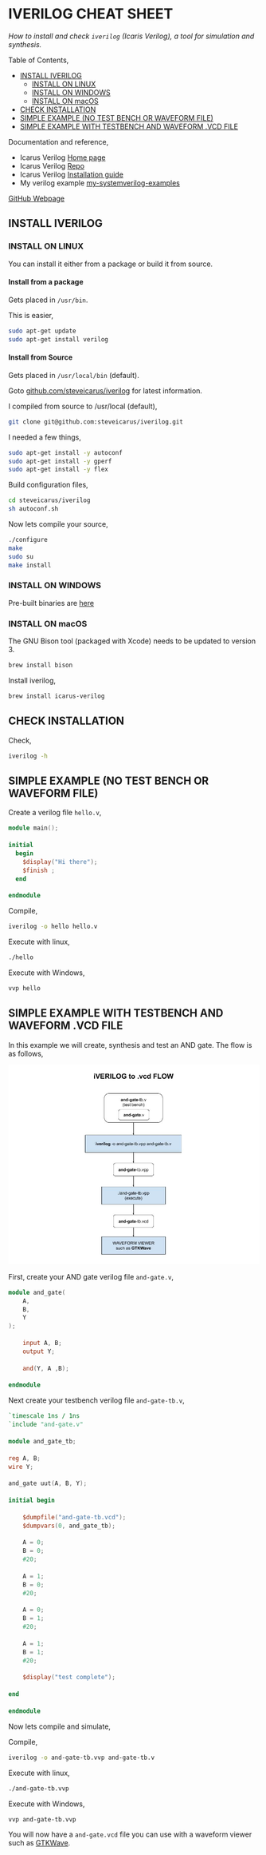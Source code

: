 # IVERILOG CHEAT SHEET

_How to install and check `iverilog` (Icaris Verilog), a tool for
simulation and synthesis._

Table of Contents,

* [INSTALL IVERILOG](https://github.com/JeffDeCola/my-cheat-sheets/tree/master/hardware/tools/simulation/iverilog-cheat-sheet#install-iverilog)
  * [INSTALL ON LINUX](https://github.com/JeffDeCola/my-cheat-sheets/tree/master/hardware/tools/simulation/iverilog-cheat-sheet#install-on-linux)
  * [INSTALL ON WINDOWS](https://github.com/JeffDeCola/my-cheat-sheets/tree/master/hardware/tools/simulation/iverilog-cheat-sheet#install-on-windows)
  * [INSTALL ON macOS](https://github.com/JeffDeCola/my-cheat-sheets/tree/master/hardware/tools/simulation/iverilog-cheat-sheet#install-on-macos)
* [CHECK INSTALLATION](https://github.com/JeffDeCola/my-cheat-sheets/tree/master/hardware/tools/simulation/iverilog-cheat-sheet#check-installation)
* [SIMPLE EXAMPLE (NO TEST BENCH OR WAVEFORM FILE)](https://github.com/JeffDeCola/my-cheat-sheets/tree/master/hardware/tools/simulation/iverilog-cheat-sheet#simple-example-no-test-bench-or-waveform-file)
* [SIMPLE EXAMPLE WITH TESTBENCH AND WAVEFORM .VCD FILE](https://github.com/JeffDeCola/my-cheat-sheets/tree/master/hardware/tools/simulation/iverilog-cheat-sheet#simple-example-with-testbench-and-waveform-vcd-file)   

Documentation and reference,

* Icarus Verilog
  [Home page](http://iverilog.icarus.com/)
* Icarus Verilog
  [Repo](  https://github.com/steveicarus/iverilog)
* Icarus Verilog
  [Installation guide](https://iverilog.fandom.com/wiki/Installation_Guide)
* My verilog example [my-systemverilog-examples](https://github.com/JeffDeCola/my-systemverilog-examples)

[GitHub Webpage](https://jeffdecola.github.io/my-cheat-sheets/)

## INSTALL IVERILOG

### INSTALL ON LINUX

You can install it either from a package or build it from source.

#### Install from a package

Gets placed in `/usr/bin`.

This is easier,

```bash
sudo apt-get update
sudo apt-get install verilog
```

#### Install from Source

Gets placed in `/usr/local/bin` (default).

Goto
[github.com/steveicarus/iverilog](https://github.com/steveicarus/iverilog)
for latest information.

I compiled from source to /usr/local (default),

```bash
git clone git@github.com:steveicarus/iverilog.git
```

I needed a few things,

```bash
sudo apt-get install -y autoconf
sudo apt-get install -y gperf
sudo apt-get install -y flex
```

Build configuration files,

```bash
cd steveicarus/iverilog
sh autoconf.sh
```

Now lets compile your source,

```bash
./configure
make
sudo su
make install
```

### INSTALL ON WINDOWS

Pre-built binaries are
[here](http://bleyer.org/icarus/)

### INSTALL ON macOS

The GNU Bison tool (packaged with Xcode) needs to be updated to version 3.

```bash
brew install bison
```

Install iverilog,

```bash
brew install icarus-verilog
```

## CHECK INSTALLATION

Check,

```bash
iverilog -h
```

## SIMPLE EXAMPLE (NO TEST BENCH OR WAVEFORM FILE)

Create a verilog file `hello.v`,

```verilog
module main();

initial
  begin
    $display("Hi there");
    $finish ;
  end

endmodule
```

Compile,

```bash
iverilog -o hello hello.v
```

Execute with linux,

```bash
./hello
```

Execute with Windows,

```bash
vvp hello
```

## SIMPLE EXAMPLE WITH TESTBENCH AND WAVEFORM .VCD FILE

In this example we will create, synthesis and test an AND gate.
The flow is as follows,

![IMAGE - iVERILOG to .vcd FLOW - IMAGE](../../../../docs/pics/iverilog-to-vcd-flow.jpg)

First, create your AND gate verilog file `and-gate.v`,

```verilog
module and_gate(
    A,
    B,
    Y
);

    input A, B;
    output Y;

    and(Y, A ,B);

endmodule
```

Next create your testbench verilog file `and-gate-tb.v`,

```verilog
`timescale 1ns / 1ns
`include "and-gate.v"

module and_gate_tb;

reg A, B;
wire Y;

and_gate uut(A, B, Y);

initial begin

    $dumpfile("and-gate-tb.vcd");
    $dumpvars(0, and_gate_tb);

    A = 0;
    B = 0;
    #20;

    A = 1;
    B = 0;
    #20;

    A = 0;
    B = 1;
    #20;

    A = 1;
    B = 1;
    #20;

    $display("test complete");

end

endmodule
```

Now lets compile and simulate,

Compile,

```bash
iverilog -o and-gate-tb.vvp and-gate-tb.v
```

Execute with linux,

```bash
./and-gate-tb.vvp
```

Execute with Windows,

```bash
vvp and-gate-tb.vvp
```

You will now have a `and-gate.vcd` file you can use with a waveform viewer
such as
[GTKWave](https://github.com/JeffDeCola/my-cheat-sheets/tree/master/hardware/tools/simulation/gtkwave-cheat-sheet).
